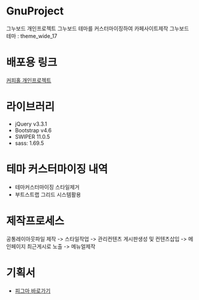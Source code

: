 # GnuProject
그누보드 개인프로젝트
그누보드 테마를 커스터마이징하여 카페사이트제작
그누보드 테마 : theme_wide_17

# 배포용 링크
[커피홀 개인프로젝트](http://jiyy25.dothome.co.kr/)

# 라이브러리
- jQuery v3.3.1
- Bootstrap v4.6
- SWIPER 11.0.5
- sass: 1.69.5


# 테마 커스터마이징 내역
- 테마커스터마이징 스타일제거 
- 부트스트랩 그리드 시스템활용

# 제작프로세스
공통레이아웃파일 제작 -> 스타일작업 -> 관리컨텐츠 게시판생성 및 컨텐츠삽입 -> 메인페이지 최근게시로 노출 -> 메뉴얼제작


# 기획서
- [피그마 바로가기](https://www.figma.com/file/JFY2pHoNVkmByuSXsUKZy4/Coffee-Hole?type=design&node-id=0%3A1&mode=design&t=qB4264CeCqNVejf6-1)
